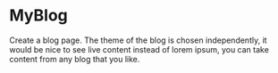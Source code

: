 # MyBlog
Create a blog page. The theme of the blog is chosen independently, it would be nice to see live content instead of lorem ipsum, you can take content from any blog that you like.
